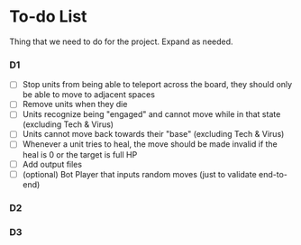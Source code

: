 # To-do List
Thing that we need to do for the project. Expand as needed.

### D1
- [ ] Stop units from being able to teleport across the board, they should only be able to move to adjacent spaces
- [ ] Remove units when they die
- [ ] Units recognize being "engaged" and cannot move while in that state (excluding Tech & Virus)
- [ ] Units cannot move back towards their "base" (excluding Tech & Virus)
- [ ] Whenever a unit tries to heal, the move should be made invalid if the heal is 0 or the target is full HP
- [ ] Add output files
- [ ] (optional) Bot Player that inputs random moves (just to validate end-to-end)

### D2
### D3